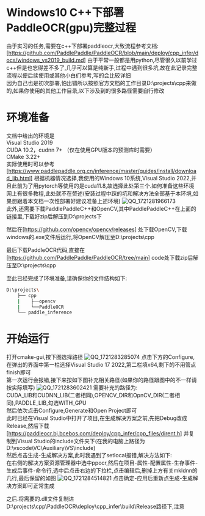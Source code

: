 # Windows10 C++下部署PaddleOCR(gpu)完整过程
由于实习的任务,需要在c++下部署paddleocr,大致流程参考文档:[https://github.com/PaddlePaddle/PaddleOCR/blob/main/deploy/cpp_infer/docs/windows_vs2019_build.md] 由于平常一般都是用python,尽管很久以前学过c++但是也忘得差不多了,几乎可以算是纯新手,过程中遇到很多坑,故在此记录完整流程以便后续使用或其他小白们参考,写的会比较详细   
因为自己也是初次部署,怕出错所以按照官方文档的工作目录D:\projects\cpp来做的,如果你使用的其他工作目录,以下涉及到的很多路径需要自行修改

# 环境准备
文档中给出的环境是  
Visual Studio 2019  
CUDA 10.2，cudnn 7+ （仅在使用GPU版本的预测库时需要）  
CMake 3.22+  
实际使用时可以参考[https://www.paddlepaddle.org.cn/inference/master/guides/install/download_lib.html] 根据机器情况选择,我使用的Windows 10系统,Visual Studio 2022,并且此前为了用pytorch等使用的是cuda11.8,故选择此处第三个.如何准备这些环境网上有很多教程,此处就不在赘述(安装过程中踩的坑和解决方法全部基于本环境,如果想跟着本文档一次性部署好建议准备上述环境)
![QQ_1721281966173](https://github.com/user-attachments/assets/5bb2d1bd-f8d5-4185-a001-f99b66a24022)   
此外,还需要下载PaddlePaddleC++和OpenCV,其中PaddlePaddleC++在上面的链接里,下载好zip后解压到D:\projects下  

然后在[https://github.com/opencv/opencv/releases] 处下载OpenCV,下载windows的.exe文件后运行,将OpenCV解压至D:\projects\cpp  

最后下载PaddleOCR代码,直接在[https://github.com/PaddlePaddle/PaddleOCR/tree/main] code处下载zip后解压至D:\projects\cpp  

至此已经完成了环境准备,请确保你的文件结构如下:
```bash
D:\projects\
    ├── cpp
    |    ├──opencv
    |    └──PaddleOCR
    └── paddle_inference
```

# 开始运行
打开cmake-gui,按下图选择路径
![QQ_1721283285074](https://github.com/user-attachments/assets/b73ed7f3-94d5-4668-b0cc-b99355f4acc5)
点击下方的Configure,在弹出的界面中第一栏选择Visual Studio 17 2022,第二栏填x64,剩下的不用管点finish即可  
第一次运行会报错,接下来按如下图补充相关路径(如果你的路径跟图中的不一样请按实际填写)
![QQ_1721283602421](https://github.com/user-attachments/assets/a5d4c0ed-bb74-40cf-9981-b002eaf83d39)
需要补充的路径为:  
CUDA_LIB和CUDNN_LIB(二者相同),OPENCV_DIR和OpnCV_DIR(二者相同),PADDLE_LIB,勾选WITH_GPU  
然后依次点击Configure,Generate和Open Project即可  
此时已经在Visual Studio中打开了项目,在生成解决方案之前,先把Debug改成Release,然后下载[https://paddleocr.bj.bcebos.com/deploy/cpp_infer/cpp_files/dirent.h] 并复制到Visual Studio的include文件夹下(在我的电脑上路径为D:\vscode\VC\Auxiliary\VS\include)  
然后点击生成-生成解决方案,此时我遇到了setlocal报错,解决方法如下:  
在右侧的解决方案资源管理器中选中ppocr,然后在项目-属性-配置属性-生存事件-生成后事件-命令行,选中后点击右边的下拉栏,点击编辑后,删掉上方有关mkldnn的几行,最后保留的如图
![QQ_1721284514821](https://github.com/user-attachments/assets/d49d4cd2-80ca-4b02-8794-1284480936d8)
点击确定-应用后重新点生成-生成解决方案即可正常生成

之后.将需要的.dll文件复制进D:\projects\cpp\PaddleOCR\deploy\cpp_infer\build\Release路径下,注意




